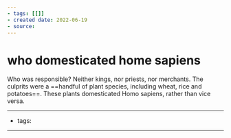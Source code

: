 ```yaml
---
- tags: [[]]
- created date: 2022-06-19
- source: 
---
```


# who domesticated home sapiens

Who was responsible? Neither kings, nor priests, nor merchants. The culprits were a ==handful of plant species, including wheat, rice and potatoes==. These plants domesticated Homo sapiens, rather than vice versa.

---
- tags: 
---
